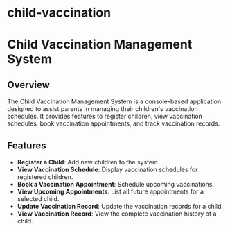 # child-vaccination

# Child Vaccination Management System

## Overview

The Child Vaccination Management System is a console-based application designed to assist parents in managing their children's vaccination schedules. It provides features to register children, view vaccination schedules, book vaccination appointments, and track vaccination records.

## Features

- **Register a Child**: Add new children to the system.
- **View Vaccination Schedule**: Display vaccination schedules for registered children.
- **Book a Vaccination Appointment**: Schedule upcoming vaccinations.
- **View Upcoming Appointments**: List all future appointments for a selected child.
- **Update Vaccination Record**: Update the vaccination records for a child.
- **View Vaccination Record**: View the complete vaccination history of a child.

